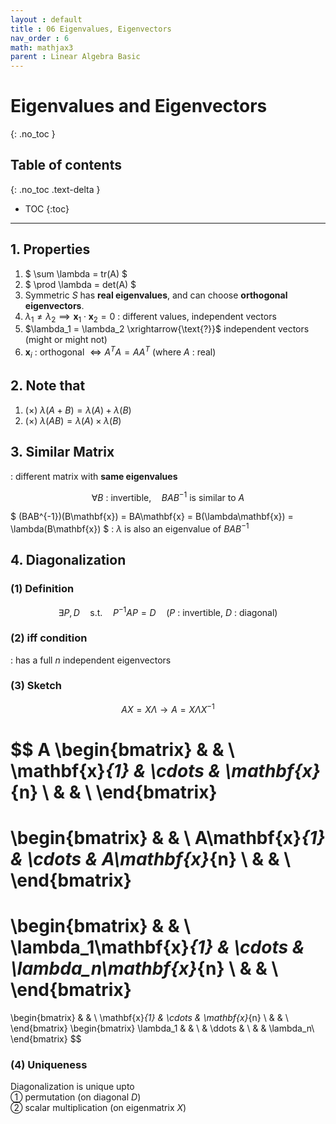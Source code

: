 ```yaml
---
layout : default
title : 06 Eigenvalues, Eigenvectors
nav_order : 6
math: mathjax3
parent : Linear Algebra Basic
---
```


# Eigenvalues and Eigenvectors
{: .no_toc }

## Table of contents
{: .no_toc .text-delta }

- TOC
{:toc}

---

## 1. Properties
1. $ \sum \lambda = tr(A) $
2. $ \prod \lambda = det(A) $
3. Symmetric $S$ has **real eigenvalues**, and can choose **orthogonal eigenvectors**.
4. $\lambda_1 \ne \lambda_2 \implies \mathbf{x}_1 \cdot \mathbf{x}_2 = 0$ : different values, independent vectors
5. $\lambda_1 = \lambda_2 \xrightarrow{\text{?}}$ independent vectors (might or might not)
6. $\mathbf{x}_i$ : orthogonal $\iff A^TA=AA^T$ (where $A$ : real)


## 2. Note that
1. (×) $\lambda(A+B) = \lambda(A) + \lambda(B)$ 
2. (×) $\lambda(AB) = \lambda(A) \times \lambda(B)$


## 3. Similar Matrix
: different matrix with **same eigenvalues**  

$$\forall B \text{ : invertible,} \quad BAB^{-1} \text{ is similar to } A$$

$ (BAB^{-1})(B\mathbf{x}) = BA\mathbf{x} = B(\lambda\mathbf{x}) = \lambda(B\mathbf{x}) $ : $\lambda$ is also an eigenvalue of $BAB^{-1}$


## 4. Diagonalization

### (1) Definition

$$ \exists P, D \quad \text{s.t.} \quad P^{-1}AP = D \quad (P \text{ : invertible, } D \text{ : diagonal}) $$

### (2) iff condition
: has a full $n$ independent eigenvectors

### (3) Sketch

$$AX = X\Lambda \rightarrow A = X\Lambda X^{-1}$$

$$
A
\begin{bmatrix} 
    & & \\
    \mathbf{x}_{1} & \cdots & \mathbf{x}_{n} \\
    & & \\
\end{bmatrix}
= 
\begin{bmatrix} 
    & & \\
    A\mathbf{x}_{1} & \cdots & A\mathbf{x}_{n} \\
    & & \\
\end{bmatrix}
=
\begin{bmatrix} 
    & & \\
    \lambda_1\mathbf{x}_{1} & \cdots & \lambda_n\mathbf{x}_{n} \\
    & & \\
\end{bmatrix}
=
\begin{bmatrix} 
    & & \\
    \mathbf{x}_{1} & \cdots & \mathbf{x}_{n} \\
    & & \\
\end{bmatrix}
\begin{bmatrix} 
    \lambda_1 & & \\
    & \ddots & \\
    & & \lambda_n\\
\end{bmatrix}
$$

### (4) Uniqueness
Diagonalization is unique upto  
① permutation (on diagonal $D$)  
② scalar multiplication (on eigenmatrix $X$)
